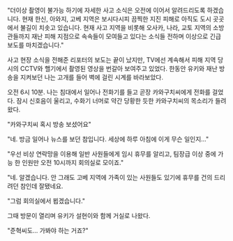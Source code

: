 "더이상 촬영이 불가능 하기에 자세한 사고 소식은 오전에 이어서 알려드리도록 하겠습니다. 현재 한신, 아와지, 고베 지역은 보시다시피 끔찍한 지진 피해로 아직도 도시 곳곳에서 불길이 치솟고 있습니다. 현재 사고 지역을 비롯해 오사카, 나라, 교토 지역의 소방관들까지 재난 피해 지점으로 속속들이 모여들고 있다는 소식들 전하며 이상으로 긴급 보도를 마치겠습니다." 

사고 현장 소식을 전해준 리포터의 보도는 끝이 났지만, TV에선 계속해서 피해 지역 당시의 CCTV와 핼기에서 촬영된 영상을 번갈아 보여주고 있었다. 
한동안 유키와 재난 방송을 지켜보던 나는 고개를 들어 벽에 걸린 시계를 바라보았다. 

오전 6시 10분. 
나는 침대에서 일어나 전화기를 들고 곧장 카와구치씨에게 전화를 걸었다. 
잠시 신호음이 울리고, 수화기 너머로 약간 당황한 듯한 카와구치씨의 목소리가 들려왔다. 

"카와구치씨 혹시 방송 보셨어요" 

"네. 방금 일어나 뉴스를 보던 참입니다. 세상에 하루 아침에 이게 무슨 일인지..." 

"우선 비상 연락망을 이용해 일반 사원들에게 임시 휴무를 알리고, 팀장급 이상 중에 가능 한 인원만 오전 10시까지 회의실로 모이죠." 

"네. 알겠습니다. 안 그래도 고베 지역에 가족이 있는 사원들도 있기에 휴무를 건의 드리려던 참인데 잘됐네요. 

"그럼 회의실에서 뵙겠습니다." 

그때 방문이 열리며 유키가 설현이와 함께 거실로 나왔다. 

"준혁씨도... 가봐야 하는 거죠?" 